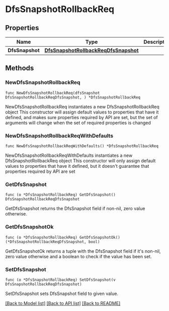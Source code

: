 # DfsSnapshotRollbackReq

## Properties

Name | Type | Description | Notes
------------ | ------------- | ------------- | -------------
**DfsSnapshot** | [**DfsSnapshotRollbackReqDfsSnapshot**](DfsSnapshotRollbackReqDfsSnapshot.md) |  | 

## Methods

### NewDfsSnapshotRollbackReq

`func NewDfsSnapshotRollbackReq(dfsSnapshot DfsSnapshotRollbackReqDfsSnapshot, ) *DfsSnapshotRollbackReq`

NewDfsSnapshotRollbackReq instantiates a new DfsSnapshotRollbackReq object
This constructor will assign default values to properties that have it defined,
and makes sure properties required by API are set, but the set of arguments
will change when the set of required properties is changed

### NewDfsSnapshotRollbackReqWithDefaults

`func NewDfsSnapshotRollbackReqWithDefaults() *DfsSnapshotRollbackReq`

NewDfsSnapshotRollbackReqWithDefaults instantiates a new DfsSnapshotRollbackReq object
This constructor will only assign default values to properties that have it defined,
but it doesn't guarantee that properties required by API are set

### GetDfsSnapshot

`func (o *DfsSnapshotRollbackReq) GetDfsSnapshot() DfsSnapshotRollbackReqDfsSnapshot`

GetDfsSnapshot returns the DfsSnapshot field if non-nil, zero value otherwise.

### GetDfsSnapshotOk

`func (o *DfsSnapshotRollbackReq) GetDfsSnapshotOk() (*DfsSnapshotRollbackReqDfsSnapshot, bool)`

GetDfsSnapshotOk returns a tuple with the DfsSnapshot field if it's non-nil, zero value otherwise
and a boolean to check if the value has been set.

### SetDfsSnapshot

`func (o *DfsSnapshotRollbackReq) SetDfsSnapshot(v DfsSnapshotRollbackReqDfsSnapshot)`

SetDfsSnapshot sets DfsSnapshot field to given value.



[[Back to Model list]](../README.md#documentation-for-models) [[Back to API list]](../README.md#documentation-for-api-endpoints) [[Back to README]](../README.md)


